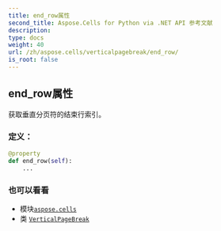```yaml
---
title: end_row属性
second_title: Aspose.Cells for Python via .NET API 参考文献
description:
type: docs
weight: 40
url: /zh/aspose.cells/verticalpagebreak/end_row/
is_root: false
---
```

## end_row属性

获取垂直分页符的结束行索引。
### 定义：
```python
@property
def end_row(self):
    ...
```

### 也可以看看
* 模块[`aspose.cells`](../../)
* 类 [`VerticalPageBreak`](/cells/python-net/zh/aspose.cells/verticalpagebreak)
